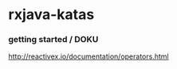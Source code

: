 rxjava-katas
============

### getting started / DOKU

http://reactivex.io/documentation/operators.html